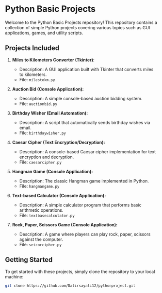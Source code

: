# Python Basic Projects

Welcome to the Python Basic Projects repository! This repository contains a collection of simple Python projects covering various topics such as GUI applications, games, and utility scripts. 

## Projects Included

1. **Miles to Kilometers Converter (Tkinter):**
   - Description: A GUI application built with Tkinter that converts miles to kilometers.
   - File: `milestokm.py`

2. **Auction Bid (Console Application):**
   - Description: A simple console-based auction bidding system.
   - File: `auctionbid.py`

3. **Birthday Wisher (Email Automation):**
   - Description: A script that automatically sends birthday wishes via email.
   - File: `birthdaywisher.py`

4. **Caesar Cipher (Text Encryption/Decryption):**
   - Description: A console-based Caesar cipher implementation for text encryption and decryption.
   - File: `caesarcipher.py`

5. **Hangman Game (Console Application):**
   - Description: The classic Hangman game implemented in Python.
   - File: `hangmangame.py`

6. **Text-based Calculator (Console Application):**
   - Description: A simple calculator program that performs basic arithmetic operations.
   - File: `textbasecalculator.py`

7. **Rock, Paper, Scissors Game (Console Application):**
   - Description: A game where players can play rock, paper, scissors against the computer.
   - File: `seicorcipher.py`

## Getting Started

To get started with these projects, simply clone the repository to your local machine:

```bash
git clone https://github.com/Datirsayali12/pythonproject.git

